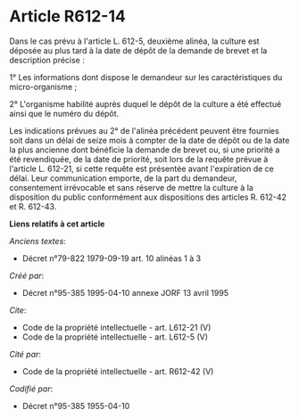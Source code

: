 # Article R612-14

Dans le cas prévu à l'article L. 612-5, deuxième alinéa, la culture est déposée au plus tard à la date de dépôt de la demande
de brevet et la description précise : 

1° Les informations dont dispose le demandeur sur les caractéristiques du micro-organisme ; 

2° L'organisme habilité auprès duquel le dépôt de la culture a été effectué ainsi que le numéro du dépôt. 

Les indications prévues au 2° de l'alinéa précédent peuvent être fournies soit dans un délai de seize mois à compter de la
date de dépôt ou de la date la plus ancienne dont bénéficie la demande de brevet ou, si une priorité a été revendiquée, de la
date de priorité, soit lors de la requête prévue à l'article L. 612-21, si cette requête est présentée avant l'expiration de
ce délai. Leur communication emporte, de la part du demandeur, consentement irrévocable et sans réserve de mettre la culture
à la disposition du public conformément aux dispositions des articles R. 612-42 et R. 612-43.

**Liens relatifs à cet article**

_Anciens textes_:

  - Décret n°79-822 1979-09-19 art. 10 alinéas 1 à 3

_Créé par_:

  - Décret n°95-385 1995-04-10 annexe JORF 13 avril 1995

_Cite_:

  - Code de la propriété intellectuelle - art. L612-21 (V)
  - Code de la propriété intellectuelle - art. L612-5 (V)

_Cité par_:

  - Code de la propriété intellectuelle - art. R612-42 (V)

_Codifié par_:

  - Décret n°95-385 1955-04-10
